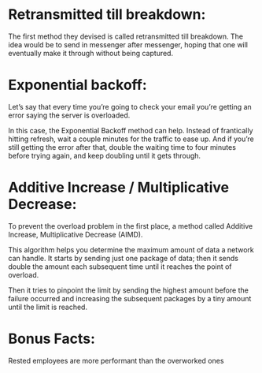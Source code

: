 # Retransmitted till breakdown:

The first method they devised is called retransmitted till breakdown. The idea would be to send in messenger after messenger, hoping that one will eventually make it through without being captured.

# Exponential backoff:

Let’s say that every time you’re going to check your email you’re getting an error saying the server is overloaded.

In this case, the Exponential Backoff method can help. Instead of frantically hitting refresh, wait a couple minutes for the traffic to ease up. And if you’re still getting the error after that, double the waiting time to four minutes before trying again, and keep doubling until it gets through.

# Additive Increase / Multiplicative Decrease: 

To prevent the overload problem in the first place, a method called Additive Increase, Multiplicative Decrease (AIMD).

This algorithm helps you determine the maximum amount of data a network can handle. It starts by sending just one package of data; then it sends double the amount each subsequent time until it reaches the point of overload.

Then it tries to pinpoint the limit by sending the highest amount before the failure occurred and increasing the subsequent packages by a tiny amount until the limit is reached.

# Bonus Facts:
Rested employees are more performant than the overworked ones
